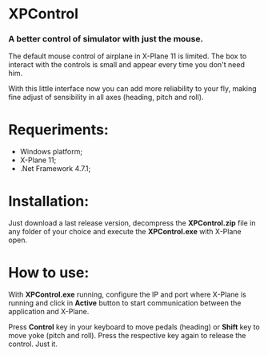 # XPControl

### A better control of simulator with just the mouse.

The default mouse control of airplane in X-Plane 11 is limited. The box to interact with the controls is small and appear every time you don't need him.

With this little interface now you can add more reliability to your fly, making fine adjust of sensibility in all axes (heading, pitch and roll).

# Requeriments:

- Windows platform;
- X-Plane 11;
- .Net Framework 4.7.1;

# Installation:

Just download a last release version, decompress the **XPControl.zip** file in any folder of your choice and execute the **XPControl.exe** with X-Plane open.

# How to use:

With **XPControl.exe** running, configure the IP and port where X-Plane is running and click in **Active** button to start communication between the application and X-Plane.

Press **Control** key in your keyboard to move pedals (heading) or **Shift** key to move yoke (pitch and roll). Press the respective key again to release the control. Just it.
